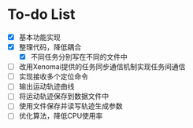 To-do List
==============

- [x] 基本功能实现
- [x] 整理代码，降低耦合
    - [x] 不同任务分别写在不同的文件中
- [ ] 改用Xenomai提供的任务同步通信机制实现任务间通信
- [ ] 实现接收多个定位命令
- [ ] 输出运动轨迹曲线
- [ ] 将运动轨迹保存到数据文件中
- [ ] 使用文件保存并读写轨迹生成参数
- [ ] 优化算法，降低CPU使用率